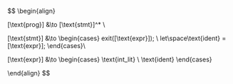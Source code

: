 $$
\begin{align}

[\text{prog}] &\to [\text{stmt}]^* \\

[\text{stmt}] &\to 
	\begin{cases}
		exit([\text{expr}]); \\
		let\space\text{ident} = [\text{expr}];
	\end{cases}\\

[\text{expr}] &\to 
	\begin{cases}
		\text{int_lit} \\
		\text{ident}
	\end{cases}

\end{align}
$$

